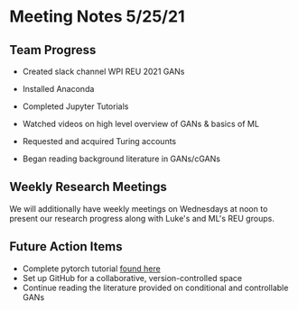 # Meeting Notes 5/25/21

## Team Progress
-   Created slack channel WPI REU 2021 GANs
    
-   Installed Anaconda
    
-   Completed Jupyter Tutorials
    
-   Watched videos on high level overview of GANs & basics of ML
    
-   Requested and acquired Turing accounts
    
-   Began reading background literature in GANs/cGANs

## Weekly Research Meetings
We will additionally have weekly meetings on Wednesdays at noon to present our research progress along with Luke's and ML's REU groups. 

## Future Action Items
- Complete pytorch tutorial [found here](https://pytorch.org/tutorials/beginner/deep_learning_60min_blitz.html)
- Set up GitHub for a collaborative, version-controlled space
- Continue reading the literature provided on conditional and controllable GANs